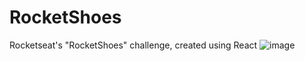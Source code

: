 # RocketShoes
Rocketseat's "RocketShoes" challenge, created using React
![image](https://user-images.githubusercontent.com/102704201/230983825-0c86091c-6069-46fd-bde8-4c93f942c9d9.png)

